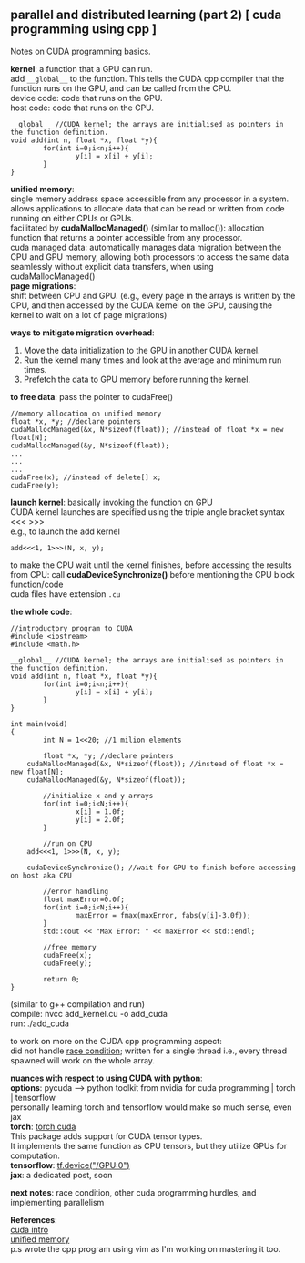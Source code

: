 ## parallel and distributed learning (part 2) [ cuda programming using cpp ]

Notes on CUDA programming basics.

**kernel**: a function that a GPU can run.  
add ```__global__``` to the function. This tells the CUDA cpp compiler that the function runs on the GPU, and can be called from the CPU.  
device code: code that runs on the GPU.  
host code: code that runs on the CPU.  
```
__global__ //CUDA kernel; the arrays are initialised as pointers in the function definition.
void add(int n, float *x, float *y){
        for(int i=0;i<n;i++){
                y[i] = x[i] + y[i];
        }
}
```

**unified memory**:  
single memory address space accessible from any processor in a system.  
allows applications to allocate data that can be read or written from code running on either CPUs or GPUs.  
facilitated by **cudaMallocManaged()** (similar to malloc()): allocation function that returns a pointer accessible from any processor.  
cuda managed data: automatically manages data migration between the CPU and GPU memory, allowing both processors to access the same data seamlessly without explicit data transfers, when using cudaMallocManaged()    
**page migrations**:  
shift between CPU and GPU. (e.g., every page in the arrays is written by the CPU, and then accessed by the CUDA kernel on the GPU, causing the kernel to wait on a lot of page migrations)  

**ways to mitigate migration overhead**:
1. Move the data initialization to the GPU in another CUDA kernel.
2. Run the kernel many times and look at the average and minimum run times.
3. Prefetch the data to GPU memory before running the kernel.

**to free data**: pass the pointer to cudaFree()  

```
//memory allocation on unified memory
float *x, *y; //declare pointers
cudaMallocManaged(&x, N*sizeof(float)); //instead of float *x = new float[N];
cudaMallocManaged(&y, N*sizeof(float));
...
...
...
cudaFree(x); //instead of delete[] x;
cudaFree(y);
```

**launch kernel**: basically invoking the function on GPU  
CUDA kernel launches are specified using the triple angle bracket syntax <<< >>>  
e.g., to launch the add kernel  
```
add<<<1, 1>>>(N, x, y);
```
to make the CPU wait until the kernel finishes, before accessing the results from CPU: call **cudaDeviceSynchronize()** before mentioning the CPU block function/code  
cuda files have extension ```.cu```  

**the whole code**:  
```
//introductory program to CUDA
#include <iostream>
#include <math.h>

__global__ //CUDA kernel; the arrays are initialised as pointers in the function definition.
void add(int n, float *x, float *y){
        for(int i=0;i<n;i++){
                y[i] = x[i] + y[i];
        }
}

int main(void)
{
        int N = 1<<20; //1 milion elements

        float *x, *y; //declare pointers
	cudaMallocManaged(&x, N*sizeof(float)); //instead of float *x = new float[N];
	cudaMallocManaged(&y, N*sizeof(float));

        //initialize x and y arrays
        for(int i=0;i<N;i++){
                x[i] = 1.0f;
                y[i] = 2.0f;
        }

        //run on CPU
	add<<<1, 1>>>(N, x, y);

	cudaDeviceSynchronize(); //wait for GPU to finish before accessing on host aka CPU
		
        //error handling
        float maxError=0.0f;
        for(int i=0;i<N;i++){
                maxError = fmax(maxError, fabs(y[i]-3.0f));
        }
        std::cout << "Max Error: " << maxError << std::endl;

        //free memory
        cudaFree(x);
        cudaFree(y);

        return 0;
}
```
(similar to g++ compilation and run)  
compile: nvcc add_kernel.cu -o add_cuda  
run: ./add_cuda 

to work on more on the CUDA cpp programming aspect:  
did not handle [race condition](https://medium.com/@kaushikakshat/race-conditions-d0298dfb99fe); written for a single thread i.e., every thread spawned will work on the whole array.  

**nuances with respect to using CUDA with python**:  
**options**: pycuda --> python toolkit from nvidia for cuda programming | torch | tensorflow  
personally learning torch and tensorflow would make so much sense, even jax  
**torch**: [torch.cuda](https://pytorch.org/docs/stable/cuda.html)  
This package adds support for CUDA tensor types.  
It implements the same function as CPU tensors, but they utilize GPUs for computation.  
**tensorflow**: [tf.device("/GPU:0")](https://www.tensorflow.org/guide/gpu)  
**jax**: a dedicated post, soon  

**next notes**: race condition, other cuda programming hurdles, and implementing parallelism

**References**:  
[cuda intro](https://developer.nvidia.com/blog/even-easier-introduction-cuda/)  
[unified memory](https://developer.nvidia.com/blog/unified-memory-cuda-beginners/)  
p.s wrote the cpp program using vim as I'm working on mastering it too.
